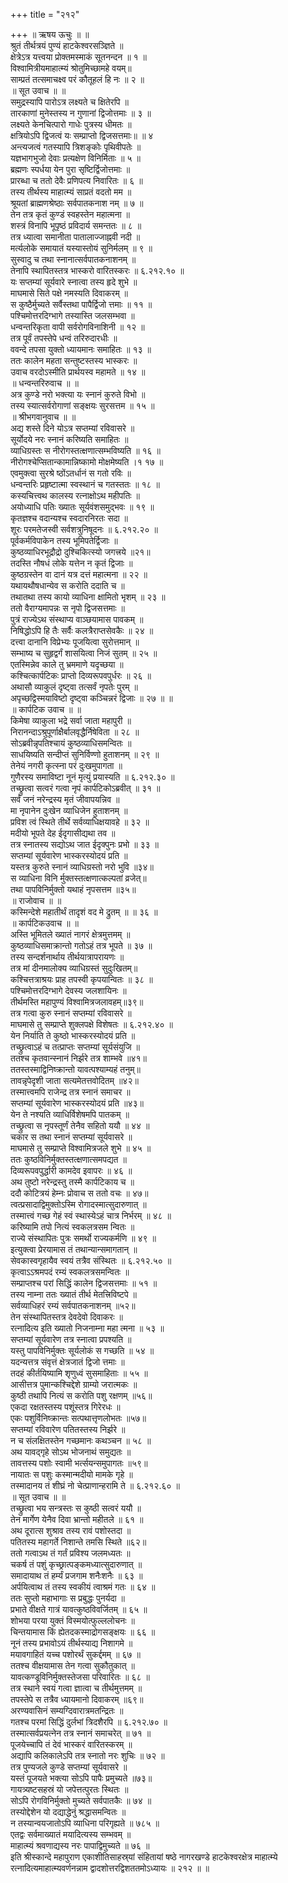 +++
title = "२१२"

+++
॥ ऋषय ऊचुः ॥ ॥  
श्रुतं तीर्थत्रयं पुण्यं हाटकेश्वरसञ्ज्ञिते ॥  
क्षेत्रेऽत्र यत्त्वया प्रोक्तमस्माकं सूतनन्दन ॥ १ ॥  
विश्वामित्रीयमाहात्म्यं श्रोतुमिच्छामहे वयम्॥  
साम्प्रतं तत्समाचक्ष्व परं कौतूहलं हि नः ॥ २ ॥  
॥ सूत उवाच ॥ ॥  
समुद्रस्यापि पारोऽत्र लक्ष्यते च क्षितेरपि ॥  
तारकाणां मुनेस्तस्य न गुणानां द्विजोत्तमाः ॥ ३ ॥  
लक्ष्यते केनचित्पारो गाधेः पुत्रस्य धीमतः ॥  
क्षत्रियोऽपि द्विजत्वं यः सम्प्राप्तो द्विजसत्तमाः॥ ॥ ४  
अन्त्यजत्वं गतस्यापि त्रिशङ्कोः पृथिवीपतेः ॥  
यज्ञभागभुजो देवाः प्रत्यक्षेण विनिर्मिताः ॥ ५ ॥  
ब्रह्मणः स्पर्धया येन पुरा सृष्टिर्द्विजोत्तमाः ॥  
प्रारब्धा च ततो देवैः प्रणिपत्य निवारितः ॥ ६ ॥  
तस्य तीर्थस्य माहात्म्यं साप्रतं वदतो मम ॥  
श्रूयतां ब्राह्मणश्रेष्ठाः सर्वपातकनाश नम् ॥ ७ ॥  
तेन तत्र कृतं कुण्डं स्वहस्तेन महात्मना ॥  
शस्त्रं विनापि भूपृष्ठं प्रविदार्य समन्ततः ॥ ८ ॥  
तत्र ध्यात्वा समानीता पातालाज्जाह्नवी नदी ॥  
मर्त्यलोके समायातं यस्यास्तोयं सुनिर्मलम् ॥ ९ ॥  
सुस्वादु च तथा स्नानात्सर्वपातकनाशनम् ॥  
तेनापि स्थापितस्तत्र भास्करो वारितस्करः ॥ ६.२१२.१० ॥  
यः सप्तम्यां सूर्यवारे स्नात्वा तस्य हृदे शुभे ॥  
माघमासे सिते पक्षे नमस्यति दिवाकरम् ॥  
स कुष्ठैर्मुच्यते सर्वैस्तथा पापैर्द्विजो त्तमाः ॥ ११ ॥  
पश्चिमोत्तरदिग्भागे तस्यास्ति जलसम्भवा ॥  
धन्वन्तरिकृता वापी सर्वरोगविनाशिनी ॥ १२ ॥  
तत्र पूर्वं तपस्तेपे धन्वं तरिरुदारधीः ॥  
ववन्दे तपसा युक्तो ध्यायमानः समाहितः ॥ १३ ॥  
ततः कालेन महता सन्तुष्टस्तस्य भास्करः ॥  
उवाच वरदोऽस्मीति प्रार्थयस्व महामते ॥ १४ ॥  
॥ धन्वन्तरिरुवाच ॥ ॥  
अत्र कुण्डे नरो भक्त्या यः स्नानं कुरुते विभो ॥  
तस्य स्यात्सर्वरोगाणां सङ्क्षयः सुरसत्तम ॥ १५ ॥  
॥ श्रीभगवानुवाच ॥ ॥  
अद्य शस्ते दिने योऽत्र सप्तम्यां रविवासरे ॥  
सूर्योदये नरः स्नानं करिष्यति समाहितः ॥  
व्याधिग्रस्तः स नीरोगस्तत्क्षणात्सम्भविष्यति ॥ १६ ॥  
नीरोगश्चेप्सितान्कामान्निष्कामो मोक्षमेष्यति ।१ १७ ॥  
एवमुक्त्वा सुरश्रे ष्ठोंऽतर्धानं स गतो रविः ॥  
धन्वन्तरिः प्रहृष्टात्मा स्वस्थानं च गतस्ततः ॥ १८ ॥  
कस्यचित्त्वथ कालस्य रत्नाक्षोऽथ महीपतिः ॥  
अयोध्याधि पतिः ख्यातः सूर्यवंशसमुद्भवः ॥ १९ ॥  
कृतज्ञश्च वदान्यश्च स्वदारनिरतः सदा ॥  
शूरः परमतेजस्वी सर्वशत्रुनिषूदनः ॥ ६.२१२.२० ॥  
पूर्वकर्मविपाकेन तस्य भूमिपतेर्द्विजाः ॥  
कुष्ठव्याधिरभूद्रौद्रो दुश्चिकित्स्यो जगत्त्रये ॥२१॥  
तदस्ति नौषधं लोके यत्तेन न कृतं द्विजाः ॥  
कुष्ठग्रस्तेन वा दानं यत्र दत्तं महात्मना ॥ २२ ॥  
यथायथौषधान्येव स करोति ददाति च ॥  
तथातथा तस्य कायो व्याधिना क्षामितो भृशम् ॥ २३ ॥  
ततो वैराग्यमापन्नः स नृपो द्विजसत्तमाः ॥  
पुत्रं राज्येऽथ संस्थाप्य वाञ्छयामास पावकम् ॥  
निषिद्धोऽपि हि तैः सर्वैः कलत्रैराप्तसेवकैः ॥ २४ ॥  
दत्त्वा दानानि विप्रेभ्यः पूजयित्वा सुरोत्तमान् ॥  
सम्भाष्य च सुहृद्वर्गं शासयित्वा निजं सुतम् ॥ २५ ॥  
एतस्मिन्नेव काले तु भ्रममाणे यदृच्छया ॥  
कश्चित्कार्पटिकः प्राप्तो दिव्यरूपवपुर्धरः ॥ २६ ॥  
अथासौ व्याकुलं दृष्ट्वा तत्सर्वं नृपतेः पुरम् ॥  
अपृच्छद्विस्मयाविष्टो दृष्ट्वा कञ्चिन्नरं द्विजाः ॥ २७ ॥ ॥  
॥ कार्पटिक उवाच ॥ ॥  
किमेषा व्याकुला भद्रे सर्वा जाता महापुरी ॥  
निरानन्दाऽश्रुपूर्णाक्षैर्बालवृद्धैर्निषेविता ॥ २८ ॥  
सोऽब्रवीन्नृपतिश्चायं कुष्ठव्याधिसमन्वितः ॥  
साधयिष्यति सन्दीप्तं सुनिर्विण्णो हुताशनम् ॥ २९ ॥  
तेनेयं नगरी कृत्स्ना परं दुःखमुपागता ॥  
गुणैरस्य समाविष्टा नूनं मृत्युं प्रयास्यति ॥ ६.२१२.३० ॥  
तच्छ्रुत्वा सत्वरं गत्वा नृपं कार्पटिकोऽब्रवीत् ॥ ३१ ॥  
सर्वं जनं नरेन्द्रस्य मृतं जीवापयन्निव ॥  
मा नृपानेन दुःखेन व्याधिजेन हुताशनम् ॥  
प्रविश त्वं स्थिते तीर्थे सर्वव्याधिक्षयावहे ॥ ३२ ॥  
मदीयो भूपते देह ईदृगासीद्यथा तव ॥  
तत्र स्नातस्य सद्योऽथ जात ईदृक्पुनः प्रभो ॥ ३३ ॥  
सप्तम्यां सूर्यवारेण भास्करस्योदयं प्रति ॥  
यस्तत्र कुरुते स्नानं व्याधिग्रस्तो नरो भुवि ॥३४॥  
स व्याधिना विनि र्मुक्तस्तत्क्षणात्कल्पतां व्रजेत्॥  
तथा पापविनिर्मुक्तो यथाहं नृपसत्तम ॥३५॥  
॥ राजोवाच ॥ ॥  
कस्मिन्देशे महातीर्थं तादृशं वद मे द्रुतम् ॥ ॥ ३६ ॥  
॥ कार्पटिकउवाच ॥ ॥  
अस्ति भूमितले ख्यातं नागरं क्षेत्रमुत्तमम् ॥  
कुष्ठव्याधिसमाक्रान्तो गतोऽहं तत्र भूपते ॥ ३७ ॥  
तस्य सन्दर्शनार्थाय तीर्थयात्रापरायणः ॥  
तत्र मां दीनमालोक्य व्याधिग्रस्तं सुदुःखितम्॥  
कश्चित्तत्राश्रयः प्राह तपस्वी कृपयान्वितः ॥ ३८ ॥  
पश्चिमोत्तरदिग्भागे देवस्य जलशायिनः ॥  
तीर्थमस्ति महापुण्यं विश्वामित्रजलावहम्॥३९॥  
तत्र गत्वा कुरु स्नानं सप्तम्यां रविवासरे ॥  
माघमासे तु सम्प्राप्ते शुक्लपक्षे विशेषतः ॥ ६.२१२.४० ॥  
येन निर्याति ते कुष्ठो भास्करस्योदयं प्रति ॥  
तच्छ्रुत्वाऽहं च तत्प्राप्तः सप्तम्यां सूर्यसंयुजि ॥  
ततश्च कृतवान्स्नानं निर्झरे तत्र शाम्भवे ॥४१॥  
ततस्तस्माद्विनिष्क्रान्तो यावत्पश्याम्यहं तनुम्॥  
तावन्नृपेदृशी जाता सत्यमेतत्तवोदितम् ॥४२॥  
तस्मात्त्वमपि राजेन्द्र तत्र स्नानं समाचर ॥  
सप्तम्यां सूर्यवारेण भास्करस्योदयं प्रति ॥४३॥  
येन ते नश्यति व्याधिर्विशेषमपि पातकम् ॥  
तच्छ्रुत्वा स नृपस्तूर्णं तेनैव सहितो ययौ ॥ ४४ ॥  
चकार स तथा स्नानं सप्तम्यां सूर्यवासरे ॥  
माघमासे तु सम्प्राप्ते विश्वामित्रजले शुभे ॥ ४५ ॥  
ततः कुष्ठविनिर्मुक्तस्तत्क्षणात्समपद्यत ॥  
दिव्यरूपवपुर्द्धारी कामदेव इवापरः ॥ ४६ ॥  
अथ तुष्टो नरेन्द्रस्तु तस्मै कार्पटिकाय च ॥  
ददौ कोटित्रयं हेम्नः प्रोवाच स ततो वचः ॥ ४७॥  
त्वत्प्रसादाद्विमुक्तोऽस्मि रोगादस्मात्सुदारुणात् ॥  
तस्मात्त्वं गच्छ गेहं स्वं स्थास्येऽहं चात्र निर्भरम् ॥ ४८ ॥  
करिष्यामि तपो नित्यं स्वकलत्रसम न्वितः ॥  
राज्ये संस्थापितः पुत्रः समर्थो राज्यकर्मणि ॥ ४९ ॥  
इत्युक्त्वा प्रेरयामास तं तथान्यान्समागतान् ॥  
सेवकास्वगृहायैव स्वयं तत्रैव संस्थितः ॥ ६.२१२.५० ॥  
कृत्वाऽऽश्रमपदं रम्यं स्वकलत्रसमन्वितः ॥  
सम्प्राप्तश्च परां सिद्धिं कालेन द्विजसत्तमाः ॥ ५१ ॥  
तस्य नाम्ना ततः ख्यातं तीर्थ मेतत्त्रिविष्टपे ॥  
सर्वव्याधिहरं रम्यं सर्वपातकनाशनम् ॥५२॥  
तेन संस्थापितस्तत्र देवदेवो दिवाकरः ॥  
रत्नादित्य इति ख्यातो निजनाम्ना महा त्मना ॥ ५३ ॥  
सप्तम्यां सूर्यवारेण तत्र स्नात्वा प्रपश्यति ॥  
यस्तु पापविनिर्मुक्तः सूर्यलोकं स गच्छति ॥ ५४ ॥  
यदन्यत्तत्र संवृत्तं क्षेत्रजातं द्विजो त्तमाः ॥  
तदहं कीर्तयिष्यामि शृणुध्वं सुसमाहिताः ॥ ५५ ॥  
आसीत्तत्र पुमान्कश्चिद्देशे ग्राम्यो जरात्मकः ॥  
कुष्ठी तथापि नित्यं स करोति पशु रक्षणम् ॥५६॥  
एकदा रक्षतस्तस्य पशूंस्तत्र गिरेरधः ॥  
एकः पशुर्विनिष्क्रान्तः सत्पथात्तृणलोभतः ॥५७॥  
सप्तम्यां रविवारेण पतितस्तस्य निर्झरे ॥  
न च संलक्षितस्तेन गच्छमानः कथञ्चन ॥ ५८ ॥  
अथ यावद्गृहे सोऽथ भोजनाथं समुद्यतः ॥  
तावत्तस्य पशोः स्वामी भर्त्सयन्समुपागतः ॥५९॥  
नायातः स पशुः कस्मान्मदीयो मामके गृहे ॥  
तस्मादानय तं शीघ्रं नो चेत्प्राणान्हरामि ते ॥ ६.२१२.६० ॥  
॥ सूत उवाच ॥ ॥  
तच्छ्रुत्वा भय सन्त्रस्तः स कुष्ठी सत्वरं ययौ ॥  
तेन मार्गेण येनैव दिवा भ्रान्तो महीतले ॥ ६१ ॥  
अथ दूरात्स शुश्राव तस्य रावं पशोस्तदा ॥  
पतितस्य महागर्ते निशान्ते तमसि स्थिते ॥६२॥  
ततो गत्वाऽथ तं गर्तं प्रविश्य जलमध्यतः ॥  
चकर्ष तं पशुं कृच्छ्रात्पङ्कमध्यात्सुदारुणात् ॥  
समादायाथ तं हर्म्यं प्रजगाम शनैःशनैः ॥ ६३ ॥  
अर्पयित्वाथ तं तस्य स्वकीयं त्वाश्रमं गतः ॥ ६४ ॥  
ततः सुप्तो महाभागाः स प्रबुद्धः पुनर्यदा ॥  
प्रभाते वीक्षते गात्रं यावत्कुष्ठविवर्जितम् ॥ ६५ ॥  
शोभया परया युक्तं विस्मयोत्फुल्ललोचनः ॥  
चिन्तयामास किं ह्येतदकस्माद्रोगसङ्क्षयः ॥ ६६ ॥  
नूनं तस्य प्रभावोऽयं तीर्थस्याद्य निशागमे ॥  
मयावगाहितं यच्च पशोरर्थं सुकर्द्दमम् ॥ ६७ ॥  
ततश्च वीक्षयामास तेन गत्वा सुकौतुकात् ॥  
यावत्कण्डूविनिर्मुक्तस्तेजसा परिवारितः ॥ ६८ ॥  
तत्र स्थाने स्वयं गत्वा ज्ञात्वा च तीर्थमुत्तमम् ॥  
तपस्तेपे स तत्रैव ध्यायमानो दिवाकरम् ॥६९॥  
अरण्यवासिनं सम्यग्दिवारात्रमतन्द्रितः ॥  
गतश्च परमां सिद्धिं दुर्लभां त्रिदशैरपि ॥ ६.२१२.७० ॥  
तस्मात्सर्वप्रयत्नेन तत्र स्नानं समाचरेत् ॥ ७१ ॥  
पूजयेच्चापि तं देवं भास्करं वारितस्करम् ॥  
अद्यापि कलिकालेऽपि तत्र स्नातो नरः शुचिः ॥ ७२ ॥  
तत्र पुण्यजले कुण्डे सप्तम्यां सूर्यवासरे ॥  
यस्तं पूजयते भक्त्या सोऽपि पापैः प्रमुच्यते ॥७३॥  
गायत्र्यष्टसहस्रं यो जपेत्तत्पुरतः स्थितः ॥  
सोऽपि रोगविनिर्मुक्तो मुच्यते सर्वपातकैः ॥ ७४ ॥  
तस्योद्देशेन यो दद्याद्धेनुं श्रद्धासमन्वितः ॥  
न तस्यान्वयजातोऽपि व्याधिना परिगृह्यते ॥ ७८५ ॥  
एतद्वः सर्वमाख्यातं मयादित्यस्य सम्भवम् ॥  
माहात्म्यं श्रवणाद्यस्य नरः पापाद्विमुच्यते ॥ ७६ ॥  
इति श्रीस्कान्दे महापुराण एकाशीतिसाहस्र्यां संहितायां षष्ठे नागरखण्डे हाटकेश्वरक्षेत्र माहात्म्ये रत्नादित्यमाहात्म्यवर्णनन्नाम द्वादशोत्तरद्विशततमोऽध्यायः ॥ २१२ ॥ ॥